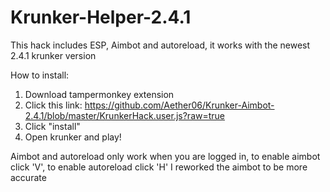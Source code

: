 # Krunker-Helper-2.4.1

This hack includes ESP, Aimbot and autoreload, it works with the newest 2.4.1 krunker version

How to install:
1. Download tampermonkey extension
2. Click this link: https://github.com/Aether06/Krunker-Aimbot-2.4.1/blob/master/KrunkerHack.user.js?raw=true
3. Click "install"
4. Open krunker and play!

Aimbot and autoreload only work when you are logged in, to enable aimbot click 'V', to enable autoreload click 'H'
I reworked the aimbot to be more accurate
